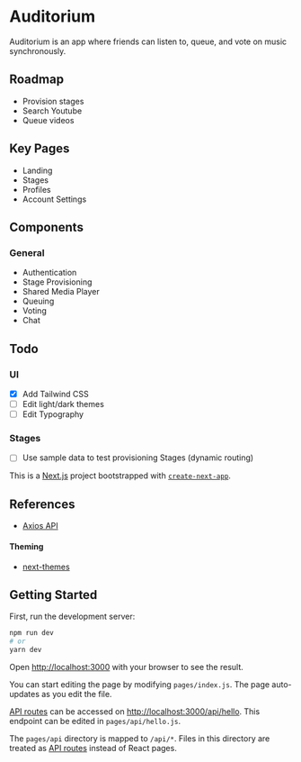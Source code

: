 # Auditorium

Auditorium is an app where friends can listen to, queue, and vote on music synchronously. 

## Roadmap
- Provision stages
- Search Youtube
- Queue videos

## Key Pages

- Landing
- Stages
- Profiles
- Account Settings

## Components

### General
- Authentication
- Stage Provisioning
- Shared Media Player
- Queuing
- Voting
- Chat

## Todo

### UI
- [X] Add Tailwind CSS
- [ ] Edit light/dark themes
- [ ] Edit Typography
### Stages
- [ ] Use sample data to test provisioning Stages (dynamic routing)



This is a [Next.js](https://nextjs.org/) project bootstrapped with [`create-next-app`](https://github.com/vercel/next.js/tree/canary/packages/create-next-app).


## References

- [Axios API](https://axios-http.com/)

#### Theming
- [next-themes](https://github.com/pacocoursey/next-themes)

## Getting Started

First, run the development server:

```bash
npm run dev
# or
yarn dev
```

Open [http://localhost:3000](http://localhost:3000) with your browser to see the result.

You can start editing the page by modifying `pages/index.js`. The page auto-updates as you edit the file.

[API routes](https://nextjs.org/docs/api-routes/introduction) can be accessed on [http://localhost:3000/api/hello](http://localhost:3000/api/hello). This endpoint can be edited in `pages/api/hello.js`.

The `pages/api` directory is mapped to `/api/*`. Files in this directory are treated as [API routes](https://nextjs.org/docs/api-routes/introduction) instead of React pages.